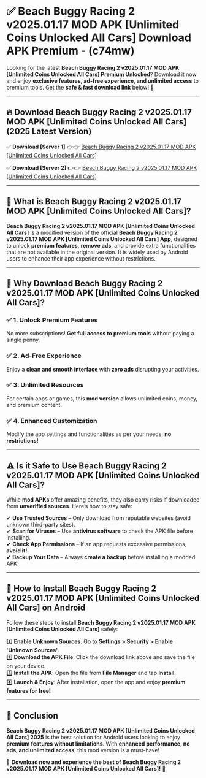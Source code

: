
# ✅ Beach Buggy Racing 2 v2025.01.17 MOD APK [Unlimited Coins Unlocked All Cars] Download APK Premium -  (c74mw) 

Looking for the latest **Beach Buggy Racing 2 v2025.01.17 MOD APK [Unlimited Coins Unlocked All Cars] Premium Unlocked**? Download it now and enjoy **exclusive features, ad-free experience, and unlimited access** to premium tools. Get the **safe & fast download link** below! 🚀

---

## 🔥 Download Beach Buggy Racing 2 v2025.01.17 MOD APK [Unlimited Coins Unlocked All Cars] (2025 Latest Version)

✅ **Download [Server 1]** 👉👉 [Beach Buggy Racing 2 v2025.01.17 MOD APK [Unlimited Coins Unlocked All Cars] ](https://apkcomod.com?title=Beach_Buggy_Racing_2_v2025.01.17_MOD_APK_[Unlimited_Coins_Unlocked_All_Cars])  

✅ **Download [Server 2]** 👉👉 [Beach Buggy Racing 2 v2025.01.17 MOD APK [Unlimited Coins Unlocked All Cars] ](https://apkcomod.com?title=Beach_Buggy_Racing_2_v2025.01.17_MOD_APK_[Unlimited_Coins_Unlocked_All_Cars])  


---

## 📌 What is Beach Buggy Racing 2 v2025.01.17 MOD APK [Unlimited Coins Unlocked All Cars]?

**Beach Buggy Racing 2 v2025.01.17 MOD APK [Unlimited Coins Unlocked All Cars]** is a modified version of the official **Beach Buggy Racing 2 v2025.01.17 MOD APK [Unlimited Coins Unlocked All Cars] App**, designed to unlock **premium features**, **remove ads**, and provide extra functionalities that are not available in the original version. It is widely used by Android users to enhance their app experience without restrictions.

---

## 🌟 Why Download Beach Buggy Racing 2 v2025.01.17 MOD APK [Unlimited Coins Unlocked All Cars]?

### ✅ 1. Unlock Premium Features
No more subscriptions! **Get full access to premium tools** without paying a single penny.

### ✅ 2. Ad-Free Experience
Enjoy a **clean and smooth interface** with **zero ads** disrupting your activities.

### ✅ 3. Unlimited Resources
For certain apps or games, this **mod version** allows unlimited coins, money, and premium content.

### ✅ 4. Enhanced Customization
Modify the app settings and functionalities as per your needs, **no restrictions!**

---

## ⚠️ Is it Safe to Use Beach Buggy Racing 2 v2025.01.17 MOD APK [Unlimited Coins Unlocked All Cars]?

While **mod APKs** offer amazing benefits, they also carry risks if downloaded from **unverified sources**. Here’s how to stay safe:

✔ **Use Trusted Sources** – Only download from reputable websites (avoid unknown third-party sites).  
✔ **Scan for Viruses** – Use **antivirus software** to check the APK file before installing.  
✔ **Check App Permissions** – If an app requests excessive permissions, **avoid it!**  
✔ **Backup Your Data** – Always **create a backup** before installing a modded APK.

---

## 📲 How to Install Beach Buggy Racing 2 v2025.01.17 MOD APK [Unlimited Coins Unlocked All Cars] on Android

Follow these steps to install **Beach Buggy Racing 2 v2025.01.17 MOD APK [Unlimited Coins Unlocked All Cars]** safely:

1️⃣ **Enable Unknown Sources**: Go to **Settings > Security > Enable 'Unknown Sources'**.  
2️⃣ **Download the APK File**: Click the download link above and save the file on your device.  
3️⃣ **Install the APK**: Open the file from **File Manager** and tap **Install**.  
4️⃣ **Launch & Enjoy**: After installation, open the app and enjoy **premium features for free!**

---

## 🚀 Conclusion

**Beach Buggy Racing 2 v2025.01.17 MOD APK [Unlimited Coins Unlocked All Cars] 2025** is the best solution for Android users looking to enjoy **premium features without limitations**. With **enhanced performance, no ads, and unlimited access**, this mod version is a must-have!

🔻 **Download now and experience the best of Beach Buggy Racing 2 v2025.01.17 MOD APK [Unlimited Coins Unlocked All Cars]!** 🔻

